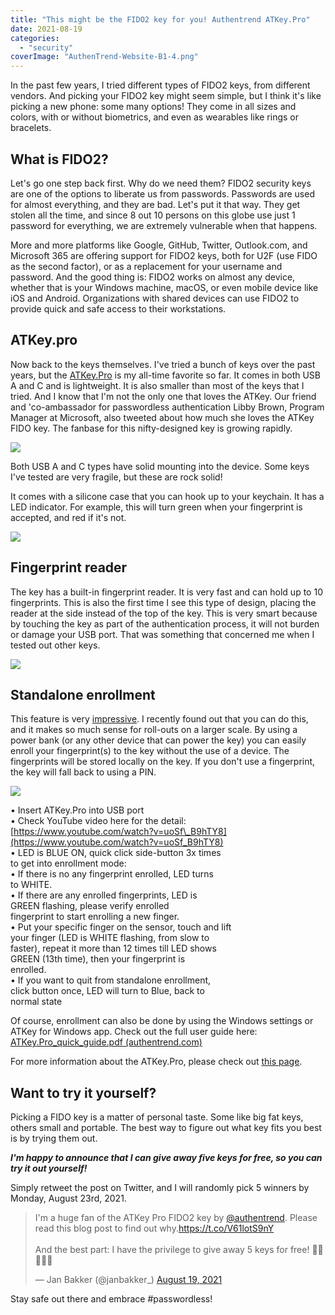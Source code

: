 ```yaml
---
title: "This might be the FIDO2 key for you! Authentrend ATKey.Pro"
date: 2021-08-19
categories: 
  - "security"
coverImage: "AuthenTrend-Website-B1-4.png"
---
```


In the past few years, I tried different types of FIDO2 keys, from different vendors. And picking your FIDO2 key might seem simple, but I think it's like picking a new phone: some many options! They come in all sizes and colors, with or without biometrics, and even as wearables like rings or bracelets.

## What is FIDO2?

Let's go one step back first. Why do we need them? FIDO2 security keys are one of the options to liberate us from passwords. Passwords are used for almost everything, and they are bad. Let's put it that way. They get stolen all the time, and since 8 out 10 persons on this globe use just 1 password for everything, we are extremely vulnerable when that happens.

More and more platforms like Google, GitHub, Twitter, Outlook.com, and Microsoft 365 are offering support for FIDO2 keys, both for U2F (use FIDO as the second factor), or as a replacement for your username and password. And the good thing is: FIDO2 works on almost any device, whether that is your Windows machine, macOS, or even mobile device like iOS and Android. Organizations with shared devices can use FIDO2 to provide quick and safe access to their workstations.

## ATKey.pro

Now back to the keys themselves. I've tried a bunch of keys over the past years, but the [ATKey.Pro](https://authentrend.com/atkey-pro/) is my all-time favorite so far. It comes in both USB A and C and is lightweight. It is also smaller than most of the keys that I tried. And I know that I'm not the only one that loves the ATKey. Our friend and 'co-ambassador for passwordless authentication Libby Brown, Program Manager at Microsoft, also tweeted about how much she loves the ATKey FIDO key. The fanbase for this nifty-designed key is growing rapidly.

![](/assets/images/image-106.png)

Both USB A and C types have solid mounting into the device. Some keys I've tested are very fragile, but these are rock solid!

It comes with a silicone case that you can hook up to your keychain. It has a LED indicator. For example, this will turn green when your fingerprint is accepted, and red if it's not.

![](/assets/images/71FHJkutfQS._AC_SL1500_.jpg)

## Fingerprint reader

The key has a built-in fingerprint reader. It is very fast and can hold up to 10 fingerprints. This is also the first time I see this type of design, placing the reader at the side instead of the top of the key. This is very smart because by touching the key as part of the authentication process, it will not burden or damage your USB port. That was something that concerned me when I tested out other keys.

![](/assets/images/71KRmnoW65S._AC_SL1500_.jpg)

## Standalone enrollment

This feature is very [impressive](https://authentrend.com/wp-content/uploads/2021/05/ezgif.com-gif-maker.gif). I recently found out that you can do this, and it makes so much sense for roll-outs on a larger scale. By using a power bank (or any other device that can power the key) you can easily enroll your fingerprint(s) to the key without the use of a device. The fingerprints will be stored locally on the key. If you don't use a fingerprint, the key will fall back to using a PIN.

![](/assets/images/image-107.png)

• Insert ATKey.Pro into USB port  
• Check YouTube video here for the detail:  
[https://www.youtube.com/watch?v=uoSf\_B9hTY8](https://www.youtube.com/watch?v=uoSf_B9hTY8)  
• LED is BLUE ON, quick click side-button 3x times  
to get into enrollment mode:  
• If there is no any fingerprint enrolled, LED turns  
to WHITE.  
• If there are any enrolled fingerprints, LED is  
GREEN flashing, please verify enrolled  
fingerprint to start enrolling a new finger.  
• Put your specific finger on the sensor, touch and lift  
your finger (LED is WHITE flashing, from slow to  
faster), repeat it more than 12 times till LED shows  
GREEN (13th time), then your fingerprint is  
enrolled.  
• If you want to quit from standalone enrollment,  
click button once, LED will turn to Blue, back to  
normal state

Of course, enrollment can also be done by using the Windows settings or ATKey for Windows app. Check out the full user guide here: [ATKey.Pro\_quick\_guide.pdf (authentrend.com)](https://authentrend.com/download/ATKey.Pro_quick_guide.pdf)

For more information about the ATKey.Pro, please check out [this page](https://authentrend.com/atkey-pro/).

## Want to try it yourself?

Picking a FIDO key is a matter of personal taste. Some like big fat keys, others small and portable. The best way to figure out what key fits you best is by trying them out.

**_I'm happy to announce that I can give away five keys for free, so you can try it out yourself!_**

Simply retweet the post on Twitter, and I will randomly pick 5 winners by Monday, August 23rd, 2021.

<blockquote class="twitter-tweet"><p lang="en" dir="ltr">I'm a huge fan of the ATKey Pro FIDO2 key by <a href="https://twitter.com/authentrend?ref_src=twsrc%5Etfw">@authentrend</a>. Please read this blog post to find out why.<a href="https://t.co/V61lotS9nY">https://t.co/V61lotS9nY</a><br><br>And the best part: I have the privilege to give away 5 keys for free! 🔑🔑🔑🔑🔑</p>— Jan Bakker (@janbakker_) <a href="https://twitter.com/janbakker_/status/1428382770708025352?ref_src=twsrc%5Etfw">August 19, 2021</a></blockquote>
<script async src="https://platform.twitter.com/widgets.js" charset="utf-8"></script>

Stay safe out there and embrace #passwordless!
